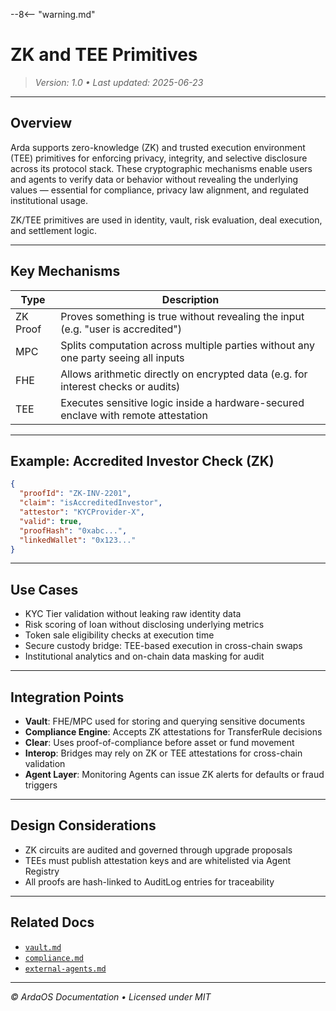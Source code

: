--8<-- "warning.md"
# ZK and TEE Primitives

> *Version: 1.0 • Last updated: 2025-06-23*

---

## Overview

Arda supports zero-knowledge (ZK) and trusted execution environment (TEE) primitives for enforcing privacy, integrity, and selective disclosure across its protocol stack. These cryptographic mechanisms enable users and agents to verify data or behavior without revealing the underlying values — essential for compliance, privacy law alignment, and regulated institutional usage.

ZK/TEE primitives are used in identity, vault, risk evaluation, deal execution, and settlement logic.

---

## Key Mechanisms

| Type | Description |
|------|-------------|
| ZK Proof | Proves something is true without revealing the input (e.g. "user is accredited") |
| MPC | Splits computation across multiple parties without any one party seeing all inputs |
| FHE | Allows arithmetic directly on encrypted data (e.g. for interest checks or audits) |
| TEE | Executes sensitive logic inside a hardware-secured enclave with remote attestation |

---

## Example: Accredited Investor Check (ZK)

```json
{
  "proofId": "ZK-INV-2201",
  "claim": "isAccreditedInvestor",
  "attestor": "KYCProvider-X",
  "valid": true,
  "proofHash": "0xabc...",
  "linkedWallet": "0x123..."
}
```

---

## Use Cases

- KYC Tier validation without leaking raw identity data
- Risk scoring of loan without disclosing underlying metrics
- Token sale eligibility checks at execution time
- Secure custody bridge: TEE-based execution in cross-chain swaps
- Institutional analytics and on-chain data masking for audit

---

## Integration Points

- **Vault**: FHE/MPC used for storing and querying sensitive documents
- **Compliance Engine**: Accepts ZK attestations for TransferRule decisions
- **Clear**: Uses proof-of-compliance before asset or fund movement
- **Interop**: Bridges may rely on ZK or TEE attestations for cross-chain validation
- **Agent Layer**: Monitoring Agents can issue ZK alerts for defaults or fraud triggers

---

## Design Considerations

- ZK circuits are audited and governed through upgrade proposals
- TEEs must publish attestation keys and are whitelisted via Agent Registry
- All proofs are hash-linked to AuditLog entries for traceability

---

## Related Docs

- [`vault.md`](../arda-core/vault.md)
- [`compliance.md`](./compliance.md)
- [`external-agents.md`](../reference/external-agents.md)

---

*© ArdaOS Documentation • Licensed under MIT*
